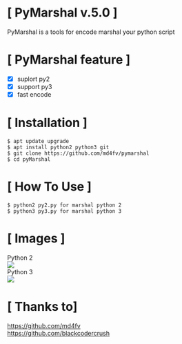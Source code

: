 #  [ PyMarshal v.5.0 ]

PyMarshal is a tools for encode marshal your python script

# [ PyMarshal feature ]
- [x] suplort py2
- [x] support py3
- [x] fast encode

# [ Installation ]
```
$ apt update upgrade
$ apt install python2 python3 git
$ git clone https://github.com/md4fv/pymarshal
$ cd pyMarshal
```

# [ How To Use ]
```
$ python2 py2.py for marshal python 2
$ python3 py3.py for marshal python 3
```
# [ Images ]
Python 2 <br>
<img src=".images/py2.png" /><br>
Python 3<br>
<img src=".images/py3.png" /><br>

# [ Thanks to]
https://github.com/md4fv<br>
https://github.com/blackcodercrush<br>

